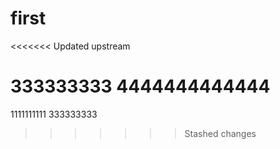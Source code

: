 # first
<<<<<<< Updated upstream

333333333
4444444444444
=======
1111111111
333333333
>>>>>>> Stashed changes
